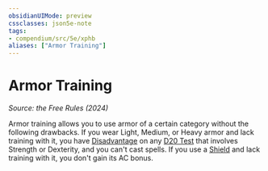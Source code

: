 ```yaml
---
obsidianUIMode: preview
cssclasses: json5e-note
tags:
- compendium/src/5e/xphb
aliases: ["Armor Training"]
---
```

# Armor Training
*Source: the Free Rules (2024)* 

Armor training allows you to use armor of a certain category without the following drawbacks. If you wear Light, Medium, or Heavy armor and lack training with it, you have [Disadvantage](rules/variant-rules/disadvantage-xphb.md) on any [D20 Test](rules/variant-rules/d20-test-xphb.md) that involves Strength or Dexterity, and you can't cast spells. If you use a [Shield](compendium/items/shield-xphb.md) and lack training with it, you don't gain its AC bonus.